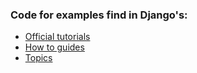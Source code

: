 ### Code for examples find in Django's:

* [Official tutorials](https://docs.djangoproject.com/en/3.2/intro/)
* [How to guides](https://docs.djangoproject.com/en/3.2/howto/)
* [Topics](https://docs.djangoproject.com/en/3.2/topics/)
